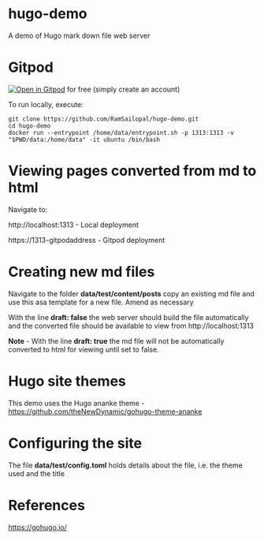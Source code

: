 # hugo-demo

A demo of Hugo mark down file web server

# Gitpod

[![Open in Gitpod](https://gitpod.io/button/open-in-gitpod.svg)](https://gitpod.io/#https://github.com/RamSailopal/hugo-demo) for free (simply create an account)

To run locally, execute:

    git clone https://github.com/RamSailopal/hugo-demo.git
    cd hugo-demo
    docker run --entrypoint /home/data/entrypoint.sh -p 1313:1313 -v "$PWD/data:/home/data" -it ubuntu /bin/bash
    
 # Viewing pages converted from md to html
 
 Navigate to:
 
 http://localhost:1313 - Local deployment

 https://1313-gitpodaddress - Gitpod deployment
 
 # Creating new md files
 
 Navigate to the folder **data/test/content/posts** copy an existing md file and use this asa template for a new file. Amend as necessary
 
 With the  line **draft: false** the web server should build the file automatically and the converted file should be available to view from http://localhost:1313
 
 **Note** - With the line **draft: true** the md file will not be automatically converted to html for viewing until set to false.
 
 # Hugo site themes
 
 This demo uses the Hugo ananke theme - https://github.com/theNewDynamic/gohugo-theme-ananke
 
 # Configuring the site
 
 The file **data/test/config.toml** holds details about the file, i.e. the theme used and the title
 
 # References
 
 https://gohugo.io/
